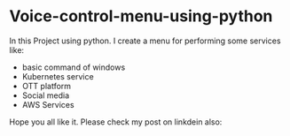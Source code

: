 # Voice-control-menu-using-python

In this Project using python. 
I create a menu for performing some services like:
* basic command of windows
* Kubernetes service
* OTT platform
* Social media
* AWS Services

Hope you all like it. 
Please check my post on linkdein also: 
